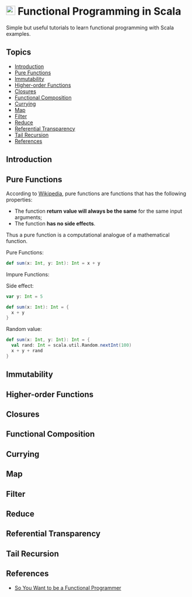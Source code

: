 # <img height=25 src="https://cdn.jsdelivr.net/gh/devicons/devicon/icons/scala/scala-original.svg" /> Functional Programming in Scala

Simple but useful tutorials to learn functional programming with Scala examples.

## Topics

- [Introduction](#introduction)
- [Pure Functions](#pure-functions)
- [Immutability](#immutability)
- [Higher-order Functions](#higher-order-functions)
- [Closures](#closures)
- [Functional Composition](#functional-composition)
- [Currying](#currying)
- [Map](#map)
- [Filter](#filter)
- [Reduce](#reduce)
- [Referential Transparency](#referential-transparency)
- [Tail Recursion](#tail-recursion)
- [References](#references)

## Introduction

## Pure Functions

According to [Wikipedia](https://en.wikipedia.org/wiki/Pure_function), pure functions are functions that has the following properties:

- The function **return value will always be the same** for the same input arguments;
- The function **has no side effects**.

Thus a pure function is a computational analogue of a mathematical function.

Pure Functions:

```scala
def sum(x: Int, y: Int): Int = x + y
```

Impure Functions:

Side effect:

```scala
var y: Int = 5

def sum(x: Int): Int = {
  x + y
}
```

Random value:

```scala
def sum(x: Int, y: Int): Int = {
  val rand: Int = scala.util.Random.nextInt(100)
  x + y + rand
}
```

## Immutability

## Higher-order Functions

## Closures

## Functional Composition

## Currying

## Map

## Filter

## Reduce

## Referential Transparency

## Tail Recursion

## References

- [So You Want to be a Functional Programmer](https://cscalfani.medium.com/so-you-want-to-be-a-functional-programmer-part-1-1f15e387e536)
